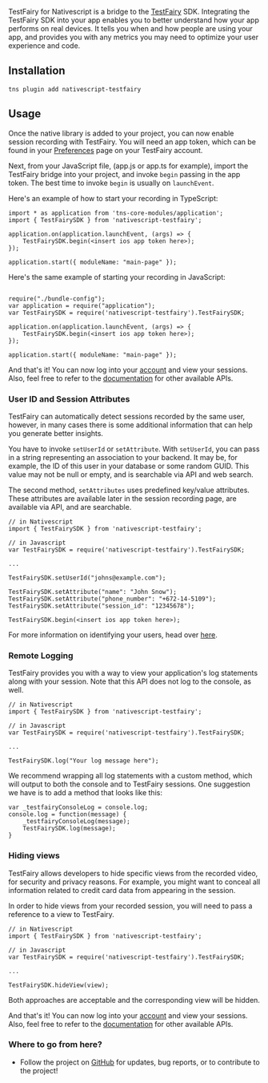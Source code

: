 TestFairy for Nativescript is a bridge to the [TestFairy](https://www.testfairy.com) SDK. Integrating the TestFairy SDK into your app enables you to better understand how your app performs on real devices. It tells you when and how people are using your app, and provides you with any metrics you may need to optimize your user experience and code.

## Installation

```
tns plugin add nativescript-testfairy
```

## Usage
Once the native library is added to your project, you can now enable session recording with TestFairy. You will need an app token, which can be found in your [Preferences](http://app.testfairy.com/settings/) page on your TestFairy account.

Next, from your JavaScript file, (app.js or app.ts for example), import the TestFairy bridge into your project, and invoke `begin` passing in the app token. The best time to invoke `begin` is usually on `launchEvent`. 

Here's an example of how to start your recording in TypeScript:
```
import * as application from 'tns-core-modules/application';
import { TestFairySDK } from 'nativescript-testfairy';

application.on(application.launchEvent, (args) => {
    TestFairySDK.begin(<insert ios app token here>);
});

application.start({ moduleName: "main-page" });
```

Here's the same example of starting your recording in JavaScript:
```

require("./bundle-config");
var application = require("application");
var TestFairySDK = require('nativescript-testfairy').TestFairySDK;

application.on(application.launchEvent, (args) => {
    TestFairySDK.begin(<insert ios app token here>);
});

application.start({ moduleName: "main-page" });
```

And that's it! You can now log into your [account](http://app.testfairy.com) and view your sessions. Also, feel free to refer to the [documentation](https://github.com/testfairy/react-native-testfairy/blob/master/index.js) for other available APIs.

### User ID and Session Attributes

TestFairy can automatically detect sessions recorded by the same user, however, in many cases there is some additional information that can help you generate better insights.

You have to invoke `setUserId` or `setAttribute`. With `setUserId`, you can pass in a string representing an association to your backend. It may be, for example, the ID of this user in your database or some random GUID. This value may not be null or empty, and is searchable via API and web search.

The second method, `setAttributes` uses predefined key/value attributes. These attributes are available later in the session recording page, are available via API, and are searchable.

```
// in Nativescript
import { TestFairySDK } from 'nativescript-testfairy';

// in Javascript
var TestFairySDK = require('nativescript-testfairy').TestFairySDK;

...

TestFairySDK.setUserId("johns@example.com");

TestFairySDK.setAttribute("name": "John Snow");
TestFairySDK.setAttribute("phone_number": "+672-14-5109");
TestFairySDK.setAttribute("session_id": "12345678");

TestFairySDK.begin(<insert ios app token here>);
```

For more information on identifying your users, head over [here](http://docs.testfairy.com/iOS_SDK/Identifying_Your_Users.html).

### Remote Logging

TestFairy provides you with a way to view your application's log statements along with your session. Note that this API does not log to the console, as well.

```
// in Nativescript
import { TestFairySDK } from 'nativescript-testfairy';

// in Javascript
var TestFairySDK = require('nativescript-testfairy').TestFairySDK;

...

TestFairySDK.log("Your log message here");
```

We recommend wrapping all log statements with a custom method, which will output to both the console and to TestFairy sessions. One suggestion we have is to add a method that looks like this:

```
var _testfairyConsoleLog = console.log;
console.log = function(message) {
    _testfairyConsoleLog(message);
	TestFairySDK.log(message);
}
```

### Hiding views

TestFairy allows developers to hide specific views from the recorded video, for security and privacy reasons. For example, you might want to conceal all information related to credit card data from appearing in the session.

In order to hide views from your recorded session, you will need to pass a reference to a view to TestFairy. 

```
// in Nativescript
import { TestFairySDK } from 'nativescript-testfairy';

// in Javascript
var TestFairySDK = require('nativescript-testfairy').TestFairySDK;

...

TestFairySDK.hideView(view);
```

Both approaches are acceptable and the corresponding view will be hidden.

And that's it! You can now log into your [account](http://app.testfairy.com) and view your sessions. Also, feel free to refer to the [documentation](https://github.com/testfairy/react-native-testfairy/blob/master/index.js) for other available APIs.

### Where to go from here?

* Follow the project on [GitHub](https://github.com/testfairy/nativescript-testfairy) for updates, bug reports, or to contribute to the project!
